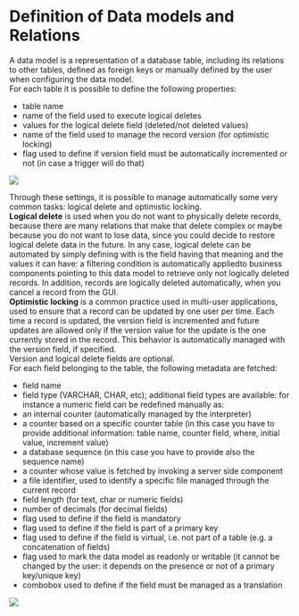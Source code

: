 # Definition of Data models and Relations

A data model is a representation of a database table, including its relations to other tables, defined as foreign keys or manually defined by the user when configuring the data model.  
For each table it is possible to define the following properties:

* table name
* name of the field used to execute logical deletes
* values for the logical delete field \(deleted/not deleted values\)
* name of the field used to manage the record version \(for optimistic locking\)
* flag used to define if version field must be automatically incremented or not \(in case a trigger will do that\)

![](http://4wsplatform.org/wp-content/uploads/2015/12/Object-1024x522.jpg)

Through these settings, it is possible to manage automatically some very common tasks: logical delete and optimistic locking.  
**Logical delete** is used when you do not want to physically delete records, because there are many relations that make that delete complex or maybe because you do not want to lose data, since you could decide to restore logical delete data in the future. In any case, logical delete can be automated by simply defining with is the field having that meaning and the values it can have: a filtering condition is automatically appliedto business components pointing to this data model to retrieve only not logically deleted records. In addition, records are logically deleted automatically, when you cancel a record from the GUI.  
**Optimistic locking** is a common practice used in multi-user applications, used to ensure that a record can be updated by one user per time. Each time a record is updated, the version field is incremented and future updates are allowed only if the version value for the update is the one currently stored in the record. This behavior is automatically managed with the version field, if specified.  
Version and logical delete fields are optional.  
For each field belonging to the table, the following metadata are fetched:

* field name
* field type \(VARCHAR, CHAR, etc\); additional field types are available: for instance a numeric field can be redefined manually as:
* an internal counter \(automatically managed by the interpreter\)
* a counter based on a specific counter table \(in this case you have to provide additional information: table name, counter field, where, initial value, increment value\)
* a database sequence \(in this case you have to provide also the sequence name\)
* a counter whose value is fetched by invoking a server side component
* a file identifier, used to identify a specific file managed through the current record
* field length \(for text, char or numeric fields\)
* number of decimals \(for decimal fields\)
* flag used to define if the field is mandatory
* flag used to define if the field is part of a primary key
* flag used to define if the field is virtual, i.e. not part of a table \(e.g. a concatenation of fields\)
* flag used to mark the data model as readonly or writable \(it cannot be changed by the user: it depends on the presence or not of a primary key/unique key\)
* combobox used to define if the field must be managed as a translation

![](http://4wsplatform.org/wp-content/uploads/2015/12/DataFields-1024x483.jpg)

